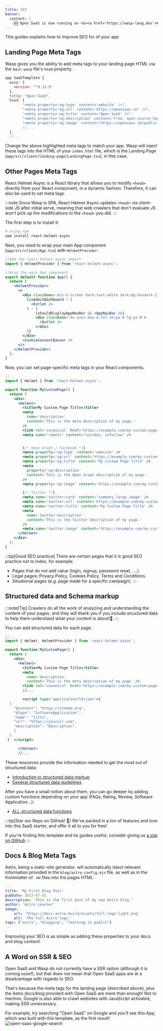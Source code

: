```yaml
---
title: SEO
banner:
  content: |
    🆕 Open SaaS is now running on <b><a href='https://wasp-lang.dev'>Wasp v0.15</a></b>! <br/>⚙️<br/>If you're running an older version and would like to upgrade, please follow the <a href="https://wasp-lang.dev/docs/migration-guides/migrate-from-0-14-to-0-15">migration instructions.</a>
---
```


This guides explains how to improve SEO for of your app

## Landing Page Meta Tags

Wasp gives you the ability to add meta tags to your landing page HTML via the `main.wasp` file's `head` property:

```js {8-11}
app SaaSTemplate {
  wasp: {
    version: "^0.13.0"
  },
  title: "Open SaaS",
  head: [
        "<meta property='og:type' content='website' />",
        "<meta property='og:url' content='https://opensaas.sh' />",
        "<meta property='og:title' content='Open SaaS' />",
        "<meta property='og:description' content='Free, open-source SaaS boilerplate starter for React & NodeJS.' />",
        "<meta property='og:image' content='https://opensaas.sh/public-banner.webp' />",
        //...
  ],
  //...
```

Change the above highlighted meta tags to match your app. Wasp will inject these tags into the HTML of your `index.html` file, which is the Landing Page (`app/src/client/landing-page/LandingPage.tsx`), in this case.

## Other Pages Meta Tags

React Helmet Async is a React library that allows you to modify `<head>` directly from your React component, in a dynamic fashion. Therefore, it can also be used to set meta tags.

:::note
Since Wasp is SPA, React Helmet Async updates `<head>` via client-side JS after initial serve, meaning that web crawlers that don't evaluate JS won't pick up the modifications to the `<head>` you did.
:::


The first step is to install it:

```bash
# Using npm
npm install react-helmet-async
```

Next, you need to wrap your main App component (`app/src/client/App.tsx`) with `HelmetProvider`:

```jsx 
//Add the react-helmet-async import
import { HelmetProvider } from 'react-helmet-async';

//Wrap the main App component
export default function App() {
  return (
    <HelmetProvider>
      <>
        <div className='min-h-screen dark:text-white dark:bg-boxdark-2'>
          {isAdminDashboard ? (
            <Outlet />
          ) : (
              {shouldDisplayAppNavBar && <AppNavBar />}
              <div className='mx-auto max-w-7xl sm:px-6 lg:px-8'>
                <Outlet />
              </div>
          )}
        </div>
        <CookieConsentBanner />
      </>
    </HelmetProvider>
  );
}
```

Now, you can set page-specific meta tags  in your React components.

```jsx {6-33)
//...
import { Helmet } from 'react-helmet-async';

export function MyCustomPage() {
  return (
    <div>
      <Helmet>
        <title>My Custom Page Title</title>
        <meta
          name='description'
          content='This is the meta description of my page.'
        />
        <link rel='canonical' href='https://example.com/my-custom-page' />
        <meta name="robots" content="noindex, nofollow" />


        {/* Open Graph / Facebook */}
        <meta property='og:type' content='website' />
        <meta property='og:url' content='https://example.com/my-custom-page' />
        <meta property='og:title' content='My Custom Page Title' />
        <meta
          property='og:description'
          content='This is the Open Graph description of my page.'
        />
        <meta property='og:image' content='https://example.com/my-custom-page-og-image.jpg' />

        {/* Twitter */}
        <meta name='twitter:card' content='summary_large_image' />
        <meta name='twitter:url' content='https://example.com/my-custom-page' />
        <meta name='twitter:title' content='My Custom Page Title' />
        <meta
          name='twitter:description'
          content='This is the Twitter description of my page.'
        />
        <meta name='twitter:image' content='https://example.com/my-custom-page-twitter-image.jpg' />
      </Helmet>
    </div>
  );
}

```

:::tip[Good SEO practice]
There are certain pages that it is good SEO practice not to index, for example:

- Pages that do not add value (login, signup, password reset, ....).
- Legal pages: Privacy Policy, Cookies Policy, Terms and Conditions.
- Situational pages (e.g. page made for a specific campaign).
:::

## Structured data and Schema markup

:::note[Tip]
Crawlers do all the work of analyzing and understanding the content of your pages, and they will thank you if you include structured data to help them understand what your content is about!🤗.
:::

You can add structured data for each page.

```jsx {14-22}
//...
import { Helmet, HelmetProvider } from 'react-helmet-async';

export function MyCustomPage() {
  return (
    <div>
      <Helmet>
        <title>My Custom Page Title</title>
        <meta
          name='description'
          content='This is the meta description of my page.'/>
        <link rel='canonical' href='https://example.com/my-custom-page' />
        //...

        <script type='application/ld+json'>{`
  {
    "@context": "https://schema.org",
    "@type": "SoftwareApplication",
    "name": "title",
    "url": "https://yoururl.com",
    "description": "Description",
    }
  }
`}  </script>

      </Helmet>
      //...
```


These resources provide the information needed to get the most out of structured data:
- [Introduction to structured data markup](https://developers.google.com/search/docs/appearance/structured-data/intro-structured-data)
- [General structured data guidelines](https://developers.google.com/search/docs/appearance/structured-data/sd-policies)

After you have a small notion about them, you can go deeper by adding custom functions depending on your app (FAQs, Rating, Review, Software Application...):
- [ALL structured data functions](https://developers.google.com/search/docs/appearance/structured-data/search-gallery)


:::tip[Star our Repo on GitHub! 🌟]
We've packed in a ton of features and love into this SaaS starter, and offer it all to you for free!

If you're finding this template and its guides useful, consider giving us [a star on GitHub](https://github.com/wasp-lang/wasp)
:::

## Docs & Blog Meta Tags

Astro, being a static-site generator, will automatically inject relevant information provided in the `blog/astro.config.mjs` file, as well as in the frontmatter of `.md` files into the pages HTML:

```yaml
---
title: 'My First Blog Post'
pubDate: 2022-07-01
description: 'This is the first post of my new Astro blog.'
author: 'Astro Learner'
image:
    url: 'https://docs.astro.build/assets/full-logo-light.png'
    alt: 'The full Astro logo.'
tags: ["astro", "blogging", "learning in public"]
---
```

Improving your SEO is as simple as adding these properties to your docs and blog content!

## A Word on SSR & SEO

Open SaaS and Wasp do not currently have a SSR option (although it is coming soon!), but that does not mean that Open SaaS apps are at a disadvantage with regards to SEO.

That's because the meta tags for the landing page (described above), plus the Astro docs/blog provided with Open SaaS are more than enough! Not to mention, Google is also able to crawl websites with JavaScript activated, making SSR unnecessary. 

For example, try searching "Open SaaS" on Google and you'll see this App, which was built with this template, as the first result! 
![open-saas-google-search](/seo/open-saas-google.png)
